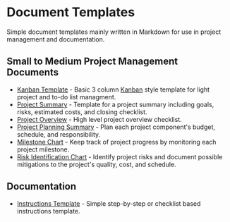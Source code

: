 # Document Templates
Simple document templates mainly written in Markdown for use in project management and documentation.

## Small to Medium Project Management Documents
* [Kanban Template](https://github.com/lotcom/docTemplates/blob/master/kanbanTemplate.md) - Basic 3 column [Kanban](https://kanbanblog.com/explained/) style template for light project and to-do list managment.
* [Project Summary](https://github.com/lotcom/docTemplates/blob/master/Project_Summary.md) - Template for a project summary including goals, risks, estimated costs, and closing checklist.
* [Project Overview](https://github.com/lotcom/docTemplates/blob/master/Project_Overview.md) - High level project overview checklist.
* [Project Planning Summary](https://github.com/lotcom/docTemplates/blob/master/Project_Planning_Summary.md) - Plan each project component's budget, schedule, and responsibility.
* [Milestone Chart](https://github.com/lotcom/docTemplates/blob/master/Milestone_Chart.md) - Keep track of project progress by monitoring each project milestone.
* [Risk Identification Chart](https://github.com/lotcom/docTemplates/blob/master/Risk_Identification_Chart.md) - Identify project risks and document possible mitigations to the project's quality, cost, and schedule. 

## Documentation
* [Instructions Template](https://github.com/lotcom/docTemplates/blob/master/instructDocTemp.md) - Simple step-by-step or checklist based instructions template.

